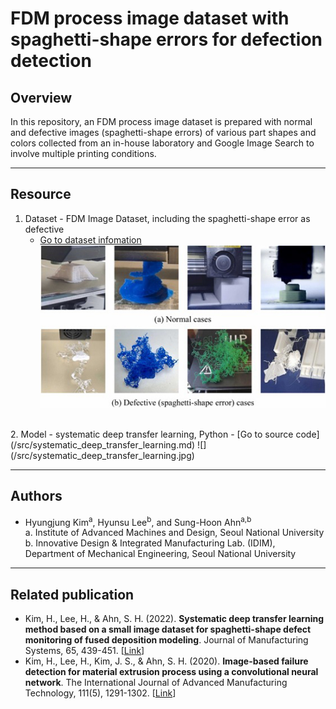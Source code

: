 # FDM process image dataset with spaghetti-shape errors for defection detection

## Overview
In this repository, an FDM process image dataset is prepared with normal and defective images (spaghetti-shape errors) of various part shapes and colors collected from an in-house laboratory and Google Image Search to involve multiple printing conditions.  

---
## Resource
1. Dataset - FDM Image Dataset, including the spaghetti-shape error as defective
    - [Go to dataset infomation](dataset/fdm_process_image_dataset.md)  
    ![](/dataset/sample_images.jpg)  
<br>
2. Model - systematic deep transfer learning, Python
    - [Go to source code](/src/systematic_deep_transfer_learning.md)
    ![](/src/systematic_deep_transfer_learning.jpg)

---
## Authors
- Hyungjung Kim<sup>a</sup>, Hyunsu Lee<sup>b</sup>, and Sung-Hoon Ahn<sup>a,b</sup>  
  a. Institute of Advanced Machines and Design, Seoul National University  
  b. Innovative Design & Integrated Manufacturing Lab. (IDIM), 
Department of Mechanical Engineering, Seoul National University

---
## Related publication
- Kim, H., Lee, H., & Ahn, S. H. (2022). **Systematic deep transfer learning method based on a small image dataset for spaghetti-shape defect monitoring of fused deposition modeling**. Journal of Manufacturing Systems, 65, 439-451. [[Link](https://doi.org/10.1016/j.jmsy.2022.10.009)]  
- Kim, H., Lee, H., Kim, J. S., & Ahn, S. H. (2020). **Image-based failure detection for material extrusion process using a convolutional neural network**. The International Journal of Advanced Manufacturing Technology, 111(5), 1291-1302. [[Link](https://doi.org/10.1007/s00170-020-06201-0)]
